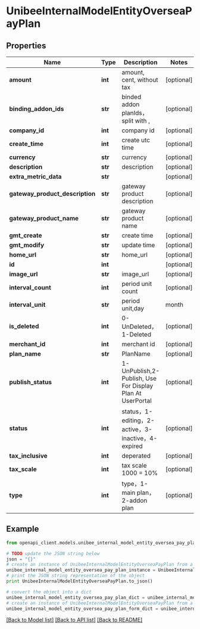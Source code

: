 # UnibeeInternalModelEntityOverseaPayPlan


## Properties

Name | Type | Description | Notes
------------ | ------------- | ------------- | -------------
**amount** | **int** | amount, cent, without tax | [optional] 
**binding_addon_ids** | **str** | binded addon planIds，split with , | [optional] 
**company_id** | **int** | company id | [optional] 
**create_time** | **int** | create utc time | [optional] 
**currency** | **str** | currency | [optional] 
**description** | **str** | description | [optional] 
**extra_metric_data** | **str** |  | [optional] 
**gateway_product_description** | **str** | gateway product description | [optional] 
**gateway_product_name** | **str** | gateway product name | [optional] 
**gmt_create** | **str** | create time | [optional] 
**gmt_modify** | **str** | update time | [optional] 
**home_url** | **str** | home_url | [optional] 
**id** | **int** |  | [optional] 
**image_url** | **str** | image_url | [optional] 
**interval_count** | **int** | period unit count | [optional] 
**interval_unit** | **str** | period unit,day|month|year|week | [optional] 
**is_deleted** | **int** | 0-UnDeleted，1-Deleted | [optional] 
**merchant_id** | **int** | merchant id | [optional] 
**plan_name** | **str** | PlanName | [optional] 
**publish_status** | **int** | 1-UnPublish,2-Publish, Use For Display Plan At UserPortal | [optional] 
**status** | **int** | status，1-editing，2-active，3-inactive，4-expired | [optional] 
**tax_inclusive** | **int** | deperated | [optional] 
**tax_scale** | **int** | tax scale 1000 &#x3D; 10% | [optional] 
**type** | **int** | type，1-main plan，2-addon plan | [optional] 

## Example

```python
from openapi_client.models.unibee_internal_model_entity_oversea_pay_plan import UnibeeInternalModelEntityOverseaPayPlan

# TODO update the JSON string below
json = "{}"
# create an instance of UnibeeInternalModelEntityOverseaPayPlan from a JSON string
unibee_internal_model_entity_oversea_pay_plan_instance = UnibeeInternalModelEntityOverseaPayPlan.from_json(json)
# print the JSON string representation of the object
print UnibeeInternalModelEntityOverseaPayPlan.to_json()

# convert the object into a dict
unibee_internal_model_entity_oversea_pay_plan_dict = unibee_internal_model_entity_oversea_pay_plan_instance.to_dict()
# create an instance of UnibeeInternalModelEntityOverseaPayPlan from a dict
unibee_internal_model_entity_oversea_pay_plan_form_dict = unibee_internal_model_entity_oversea_pay_plan.from_dict(unibee_internal_model_entity_oversea_pay_plan_dict)
```
[[Back to Model list]](../README.md#documentation-for-models) [[Back to API list]](../README.md#documentation-for-api-endpoints) [[Back to README]](../README.md)


